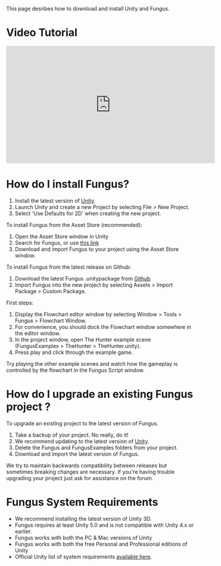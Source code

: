 This page desribes how to download and install Unity and Fungus.

# Video Tutorial

<iframe width="560" height="315" src="https://www.youtube.com/embed/BQRdRz9Q5VY" frameborder="0" allowfullscreen></iframe>

# How do I install Fungus?

1. Install the latest version of [Unity](http://unity3D.com/get-unity).
3. Launch Unity and create a new Project by selecting File > New Project.
4. Select 'Use Defaults for 2D' when creating the new project.

To install Fungus from the Asset Store (recommended):

1. Open the Asset Store window in Unity
2. Search for Fungus, or use [this link](http://u3d.as/f0T)
3. Download and import Fungus to your project using the Asset Store window.

To install Fungus from the latest release on Github:

1. Download the latest Fungus .unitypackage from [Github](https://github.com/FungusGames/Fungus/releases/latest)
2. Import Fungus into the new project by selecting Assets > Import Package > Custom Package.

First steps:

1. Display the Flowchart editor window by selecting Window > Tools > Fungus > Flowchart Window.
2. For convenience, you should dock the Flowchart window somewhere in the editor window.
3. In the project window, open The Hunter example scene (FungusExamples > TheHunter > TheHunter.unity). 
4. Press play and click through the example game.

Try playing the other example scenes and watch how the gameplay is controlled by the flowchart in the Fungus Script window.

# How do I upgrade an existing Fungus project ?

To upgrade an existing project to the latest version of Fungus.

1. Take a backup of your project. No really, do it!
2. We recommend updating to the latest version of [Unity](http://unity3D.com/get-unity).
3. Delete the Fungus and FungusExamples folders from your project.
4. Download and import the latest version of Fungus.

We try to maintain backwards compatibility between releases but sometimes breaking changes are necessary. If you're having trouble upgrading your project just ask for assistance on the forum.

# Fungus System Requirements

- We recommend installing the latest version of Unity 3D.
- Fungus requires at least Unity 5.0 and is not compatible with Unity 4.x or earlier.
- Fungus works with both the PC & Mac versions of Unity
- Fungus works with both the free Personal and Professional editions of Unity
- Official Unity list of system requirements [available here](http://unity3d.com/unity/system-requirements).